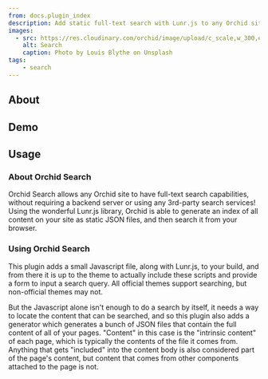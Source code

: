 ```yaml
---
from: docs.plugin_index
description: Add static full-text search with Lunr.js to any Orchid site
images:
  - src: https://res.cloudinary.com/orchid/image/upload/c_scale,w_300,e_blur:150/v1524973700/plugins/search.jpg
    alt: Search
    caption: Photo by Louis Blythe on Unsplash
tags:
    - search
---
```


## About

## Demo

## Usage

### About Orchid Search

Orchid Search allows any Orchid site to have full-text search capabilities, without requiring a backend server or using
any 3rd-party search services! Using the wonderful Lunr.js library, Orchid is able to generate an index of all content 
on your site as static JSON files, and then search it from your browser.

### Using Orchid Search

This plugin adds a small Javascript file, along with Lunr.js, to your build, and from there it is up to the theme to 
actually include these scripts and provide a form to input a search query. All official themes support searching, but
non-official themes may not. 

But the Javascript alone isn't enough to do a search by itself, it needs a way to locate the content that can be 
searched, and so this plugin also adds a generator which generates a bunch of JSON files that contain the full content 
of all of your pages. "Content" in this case is the "intrinsic content" of each page, which is typically the contents of 
the file it comes from. Anything that gets "included" into the content body is also considered part of the page's 
content, but content that comes from other components attached to the page is not.
